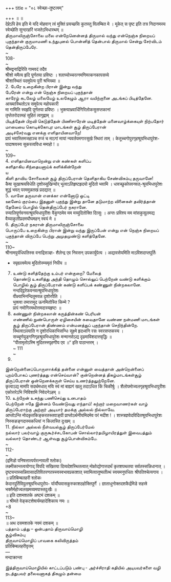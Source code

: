 +++
title = "०८ स्वेच्छा-तुष्टत्वम्"

+++
॥ ॥   
देहेऽपि हेय इति मे यदि मोहवान् त्वं मुक्तिं प्रयच्छसि कुतस्तु विलम्बित मे । मूकेत् स पृष्ट इति तत्र निदानमस्य स्वेच्छेति सुन्दरहरिं भजतेऽभिधास्थम् ॥   
திருமாலிருஞ்சோலை மலை என்றேனென்னத் திருமால் வந்து என்நெஞ்சு நிறையப் புகுந்தான் குருமாமணி உந்துபுனல் பொன்னித் தென்பால் திருமால் சென்று சேர்விடம் தென்திருப்பேரே.   
~   
108-   
~   
श्रीमद्वनाद्रिरिति गामवदं तदैव   
श्रीशो ममैत्य हृदि पूर्णतया प्रविष्टः । श्लाघ्योच्चरत्नमणिमत्कनकापसव्ये   
श्रीशास्थितं पदमुपेत्य पुरी श्रभिख्या ॥   
2. பேரே உறைகின்ற பிரான் இன்று வந்து   
பேரேன் என்று என் நெஞ்சு நிறையப் புகுந்தான்   
காரேழ் கடலேழ் மலையேழ் உலகேழும் ஆரா வயிற்றானை அடங்கப் பிடித்தேனே.   
आख्यास्थितोऽत्र समुपेत्य महोपकारी   
मा गामिति स्वहृदि पूर्णतया प्रविष्टः । भुक्त्याभ्रवार्धिगिरिलोकसुसप्तकानां   
तृप्तेतरोदरमहं सुहितं त्वगृह्णाम् ॥   
பிடித்தேன் பிறவி கெடுத்தேன் பிணிசாரேன் மடித்தேன் மனைவாழ்க்கையுள் நிற்பதோர் மாயையை கொடிக்கோபுர மாடங்கள் சூழ் திருப்பேரான்   
அடிச்சேர்வது எனக்கு எளிதாயினவாறே!   
प्रापं भवास्तिमजहाञ्च रुजं च माऽगां मायां न्यवर्तयमगारसुखे स्थिरां ताम् । केतूच्चगोपुरगृहश्रूयभिधापुरेश- पादाश्रयस्य सुकरत्वविधा ममाहो ! ॥   
~   
109~   
4. எளிதாயினவாறென்று என் கண்கள் களிப்ப   
களிதாகிய சிந்தையனாய்க் களிக்கின்றேன்   
ய   
கிளி தாவிய சோலைகள் சூழ் திருப்பேரான் தெளிதாகிய சேண்விசும்பு தருவானே!   
कैषा सुखाश्रयविधेति दृशोस्सुखिन्योर् भूत्वाऽतिहृष्टहृदयो मुदितो भवामि । धावच्छुकोपवनवत्-श्रूयभिधापुरेशः शुद्धं भवत् परममुन्नतखं प्रदद्यात् ॥   
5. வானே தருவான் எனக்கா என்னோடு ஒட்டி   
ஊனேய் குரம்பை இதனுள் புகுந்து இன்று தானே தடுமாற்ற வினைகள் தவிர்த்தான் தேனேய் பொழில் தென்திருப்பேர் நகரானே.   
रम्यालिपूर्णवनवत्श्रूयभिधापुरीशः वैकुण्ठमेव मम मय्युदितोक्ति दित्सुः । अन्तः प्रविश्य मम मांसकुसूलमद्य वैय्याकुलीप्रदमघौघमहन् स्वयं मे ॥   
6. திருப்பேர் நகரான் திருமாலிருஞ்சோலை   
பொருப்பே உறைகின்ற பிரான் இன்று வந்து இருப்பேன் என்று என் நெஞ்சு நிறையப் புகுந்தான் விருப்பே பெற்று அமுதமுண்டு களித்தேனே.   
~   
110~   
श्रीनामपुर्यधिपतिस्स वनाद्रिसञ्ज्ञ- शैलेन्द्र एव निवसन् उपकार्युपेत्य । अद्यावसेयमिति माऽविशदाप्तपूर्तिः   
* स्पृह्यत्वमेत्य मुदितोस्म्यमृतं निपीय ॥   
7. உண்டு களித்தேற்கு உம்பர் என்குறை? மேலைத்   
தொண்டு உகளித்து அந்தி தொழும் சொல்லுப் பெற்றேன் வண்டு களிக்கும் பொழில் சூழ் திருப்பேரான் கண்டு களிப்பக் கண்ணுள் நின்றகலானே.   
नन्दद्द्विरेफवनवत्श्रूयभिधापुरेशः   
वीक्ष्याभिनन्दितुमयन्न दृशोरपैति ।   
भुक्त्वा तमात्तमुद ऊनमितोस्ति किम्मे ?   
प्रापं नमोगिरमथोत्तमदास्यहृष्टः ॥   
8. கண்ணுள் நின்றகலான் கருத்தின்கண் பெரியன்   
எண்ணில் நுண்பொருள் ஏழிசையின் சுவைதானே வண்ண நன்மணி மாடங்கள் சூழ் திருப்பேரான் திண்ணம் என்மனத்துப் புகுந்தான் செறிந்தின்றே.   
स्थित्वाऽपयाति न दृशोरधिकाभिसन्धिः सूक्ष्मे हृदध्वनि रसः स्वरसप्तकस्य । सच्चूर्णयुङ्गणिगृहश्रूयभिधापुरेशः मन्मानसेऽद्य दृढमाविशदात्तवृद्धिः ॥   
"पीतामृतोऽस्मि मुदितस्स्पृहणीय एव ॥” इति पाठान्तरम् ।   
~ 111   
~   
9.   
இன்றென்னைப்பொருளாக்கித் தன்னை என்னுள் வைத்தான் அன்றென்னைப் புறம்போகப் புணர்த்தது என்செய்வான்? குன்றென்னத் திகழ்மாடங்கள்சூழ் திருப்பேரான் ஒன்றெனக்கருள் செய்ய உணர்த்தலுற்றேனே.   
कृत्वाऽद्य मामपि सदर्थमधात् मयि स्वं मां बाह्यगं खलु तदाऽधित किं चिकीर्षुः । शैलोपमोज्वलगृहश्रूयभिधापुरीशः एकोत्तरेऽभि निविशामि निवेदनेऽहम् ॥   
10. உற்றேன் உகந்து பணிசெய்து உனபாதம்   
பெற்றேன் ஈதே இன்னம் வேண்டுவது எந்தாய்! கற்றார் மறைவாணர்கள் வாழ் திருப்பேராற்கு அற்றார் அடியார் தமக்கு அல்லல் நில்லாவே.   
आप्तोऽन्ति मोदकृतकिङ्करतस्तवाङ्ग्री प्राप्तोऽर्थनीयमिदमेव परं मदीश ! । शास्त्रज्ञवेदविदितश्रूयभिधापुरेशः   
निस्सङङ्गदास्यकधियां न किलास्ति दुःखम् ॥   
11. நில்லா அல்லல் நீள்வயல்சூழ் திருப்பேர்மேல்   
நல்லார் பலர்வாழ் குருகூர்ச்சடகோபன் சொல்லார்தமிழாயிரத்துள் இவைபத்தும்   
வல்லார் தொண்டர் ஆள்வது சூழ்பொன்விசும்பே.   
~   
112-   
~   
(द्रमिडो पनिषत्तात्पर्यरत्नावली श्लोकः)   
लक्ष्मीकान्तत्वयोगाद् विपदि सखितया दिव्यदेशस्थितत्वात् मोक्षोद्योगात्तदर्थं कृतशपथतया सर्वतस्सन्निधानात् । दृष्ट्यन्तस्सन्निवासादतिवितरणतस्स्वस्वभावप्रकाशात् स्वामित्वात्तुष्यतीत्थं स्वयमनुपधितः श्रीपतिश्चेत्यगाय ।   
॥ प्रतिबिम्बलहरी श्लोकः   
केदारपूर्तिविपुलश्रूयभिधापुरोप- र्यार्यौघवासकुरुकाशठहोक्तिपूर्णे । ज्ञाताधुनोक्तदशकैर्द्रमिडे सहस्रे भक्तैर्महोज्वलखमव्यमपास्तदुःखैः ॥   
॥ इति दशमशतके अष्टमं दशकम् ॥   
॥ श्रीमते वेङ्कटशेषार्यमहादेशिकाय नमः ॥   
+8   
~   
113~   
॥ अथ दसमशतके नवमं दशकम् ॥   
பத்தாம் பத்து – ஒன்பதாம் திருவாய்மொழி   
சூழ்விசும்பு   
திருவாய்மொழிப் பாவகை கலிவிருத்தம்   
प्रतिबिम्बलहरीवृत्तम्   
—   
मन्दाक्रान्ता   

இத்திருவாய்மொழியில் காட்டப்படும் பண்பு - அர்ச்சிராதி கதியில் அடியவர்களை வழி நடத்துபவர் தலைவனாகத் திகழும் தன்மை   

